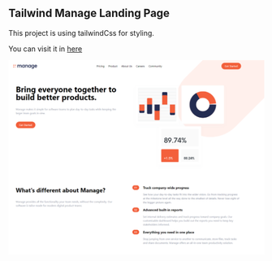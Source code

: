 ## Tailwind Manage Landing Page

This project is using tailwindCss for styling.

You can visit it in [here](https://halakhellow.github.io/tailwind-manage-app/)


![Alt text](/images/screenshot.png?raw=true)

